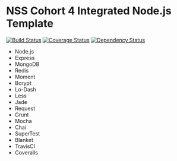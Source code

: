 NSS Cohort 4 Integrated Node.js Template
========================================

[![Build Status](https://travis-ci.org/RJFryman/parking.png?branch=master)](https://travis-ci.org/RJFryman/parking)
[![Coverage Status](https://coveralls.io/repos/RJFryman/parking/badge.png)](https://coveralls.io/r/RJFryman/parking)
[![Dependency Status](https://gemnasium.com/RJFryman/parking.png)](https://gemnasium.com/RJFryman/parking)

- Node.js
- Express
- MongoDB
- Redis
- Moment
- Bcrypt
- Lo-Dash
- Less
- Jade
- Request
- Grunt
- Mocha
- Chai
- SuperTest
- Blanket
- TravisCI
- Coveralls

